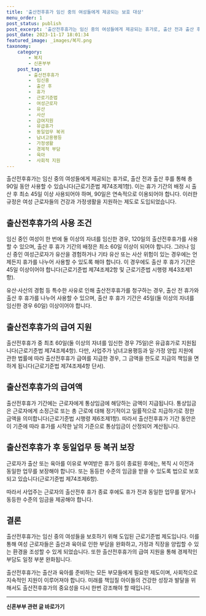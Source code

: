 ```yaml
---
title: '출산전후휴가 임신 중의 여성들에게 제공되는 보호 대상'
menu_order: 1
post_status: publish
post_excerpt: '출산전후휴가는 임신 중의 여성들에게 제공되는 휴가로, 출산 전과 출산 후를 통해 총 90일 동안 사용할 수 있습니다 근로기준법 제74조제1항 . 이는 휴가 기간의 배정 시 출산 후 최소 45일 이상 사용되어야 하며, 90일은 연속적으로 이용되어야 합니다. 이러한 규정은 여성 근로자들의 건강과 가정생활을 지원하는 제도로 도입되었습니다.'
post_date: 2023-11-17 18:01:34
featured_image: _images/복지.png
taxonomy:
    category:
        - 복지
        - 신혼부부
    post_tag:
        - 출산전후휴가
        -  임신중
        -  출산 후
        -  휴가
        -  근로기준법
        -  여성근로자
        -  유산
        -  사산
        -  급여지원
        -  유급휴가
        -  동일업무 복귀
        -  남녀고용평등
        -  가정생활
        -  경제적 부담
        -  육아
        -  사회적 지원
---
```



출산전후휴가는 임신 중의 여성들에게 제공되는 휴가로, 출산 전과 출산 후를 통해 총 90일 동안 사용할 수 있습니다(근로기준법 제74조제1항). 이는 휴가 기간의 배정 시 출산 후 최소 45일 이상 사용되어야 하며, 90일은 연속적으로 이용되어야 합니다. 이러한 규정은 여성 근로자들의 건강과 가정생활을 지원하는 제도로 도입되었습니다.

## 출산전후휴가의 사용 조건

임신 중인 여성이 한 번에 둘 이상의 자녀를 임신한 경우, 120일의 출산전후휴가를 사용할 수 있으며, 출산 후 휴가 기간의 배정은 최소 60일 이상이 되어야 합니다. 그러나 임신 중인 여성근로자가 유산을 경험하거나 기타 유산 또는 사산 위험이 있는 경우에는 언제든지 휴가를 나누어 사용할 수 있도록 해야 합니다. 이 경우에도 출산 후 휴가 기간은 45일 이상이어야 합니다(근로기준법 제74조제2항 및 근로기준법 시행령 제43조제1항).

유산·사산의 경험 등 특수한 사유로 인해 출산전후휴가를 청구하는 경우, 출산 전 휴가와 출산 후 휴가를 나누어 사용할 수 있으며, 출산 후 휴가 기간은 45일(둘 이상의 자녀를 임신한 경우 60일) 이상이어야 합니다.

## 출산전후휴가의 급여 지원

출산전후휴가 중 최초 60일(둘 이상의 자녀를 임신한 경우 75일)은 유급휴가로 지원됩니다(근로기준법 제74조제4항). 다만, 사업주가 남녀고용평등과 일·가정 양립 지원에 관한 법률에 따라 출산전후휴가 급여를 지급한 경우, 그 금액을 한도로 지급의 책임을 면하게 됩니다(근로기준법 제74조제4항 단서).

## 출산전후휴가의 급여액

출산전후휴가 기간에는 근로자에게 통상임금에 해당하는 금액이 지급됩니다. 통상임금은 근로자에게 소정근로 또는 총 근로에 대해 정기적이고 일률적으로 지급하기로 정한 금액을 의미합니다(근로기준법 시행령 제6조제1항). 따라서 출산전후휴가 기간 동안은 이 기준에 따라 휴가를 시작한 날의 기준으로 통상임금이 산정되어 계산됩니다.

## 출산전후휴가 후 동일업무 등 복귀 보장

근로자가 출산 또는 육아를 이유로 부여받은 휴가 등이 종료된 후에는, 복직 시 이전과 동일한 업무를 보장해야 합니다. 또는 동등한 수준의 임금을 받을 수 있도록 법으로 보호되고 있습니다(근로기준법 제74조제6항).

따라서 사업주는 근로자의 출산전후 휴가 종료 후에도 휴가 전과 동일한 업무를 맡거나 동등한 수준의 임금을 제공해야 합니다.

## 결론

출산전후휴가는 임신 중의 여성들을 보호하기 위해 도입된 근로기준법 제도입니다. 이를 통해 여성 근로자들은 출산과 육아로 인한 부담을 완화하고, 가정과 직장을 양립할 수 있는 환경을 조성할 수 있게 되었습니다. 또한 출산전후휴가의 급여 지원을 통해 경제적인 부담도 일정 부분 완화됩니다.

출산전후휴가는 출산과 육아를 준비하는 모든 부모들에게 필요한 제도이며, 사회적으로 지속적인 지원이 이루어져야 합니다. 미래를 책임질 아이들의 건강한 성장과 발달을 위해서도 출산전후휴가의 중요성을 다시 한번 강조해야 할 때입니다.
<!-- wp:separator -->
<hr class="wp-block-separator has-alpha-channel-opacity"/>
<!-- /wp:separator -->

<!-- wp:group {"backgroundColor":"base","layout":{"type":"constrained"}} -->
<div class="wp-block-group has-base-background-color has-background"><!-- wp:paragraph {"align":"center","fontSize":"medium"} -->
<p class="has-text-align-center has-large-font-size"><strong>신혼부부 관련 글 바로가기</strong></p>
<!-- /wp:paragraph -->


<!-- wp:latest-posts
{"categories":[{"id":22936,"count":19,"description":"","link":"https://uknowlaw.com/category/%ec%8b%a0%ed%98%bc%eb%b6%80%eb%b6%80/","name":"신혼부부","slug":"신혼부부","taxonomy":"category","parent":0,"meta":[],"_links":{"self":[{"href":"https://uknowlaw.com/wp-json/wp/v2/categories/22936"}],"collection":[{"href":"https://uknowlaw.com/wp-json/wp/v2/categories"}],"about":[{"href":"https://uknowlaw.com/wp-json/wp/v2/taxonomies/category"}],"wp:post_type":[{"href":"https://uknowlaw.com/wp-json/wp/v2/posts?categories=22936"}],"curies":[{"name":"wp","href":"https://api.w.org/{rel}","templated":true}]}}],"postsToShow":100,"excerptLength":28,"postLayout":"grid","columns":2,"featuredImageAlign":"left","featuredImageSizeSlug":"large","fontSize":"small"} /--></div>
<!-- /wp:group -->